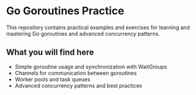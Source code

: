 # Go Goroutines Practice

This repository contains practical examples and exercises for learning and mastering Go goroutines and advanced concurrency patterns.

## What you will find here

- Simple goroutine usage and synchronization with WaitGroups
- Channels for communication between goroutines
- Worker pools and task queues
- Advanced concurrency patterns and best practices
